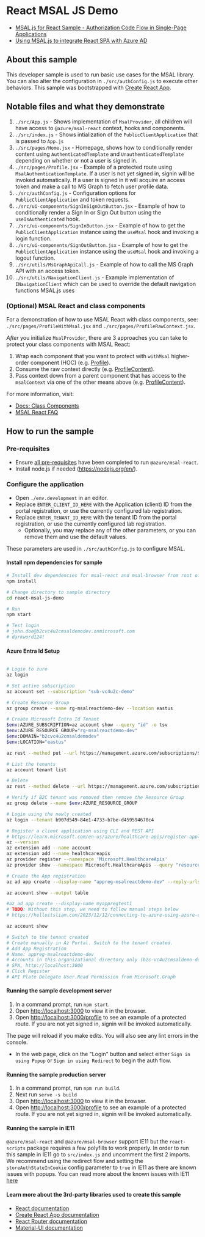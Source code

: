 # React MSAL JS Demo

- [MSAL.js for React Sample - Authorization Code Flow in Single-Page Applications](https://github.com/AzureAD/microsoft-authentication-library-for-js)
- [Using MSAL.js to integrate React SPA with Azure AD](https://www.youtube.com/watch?v=7oPSL5wWeS0)

## About this sample

This developer sample is used to run basic use cases for the MSAL library. You can also alter the configuration in `./src/authConfig.js` to execute other behaviors.
This sample was bootstrapped with [Create React App](https://github.com/facebook/create-react-app).

## Notable files and what they demonstrate

1. `./src/App.js` - Shows implementation of `MsalProvider`, all children will have access to `@azure/msal-react` context, hooks and components.
1. `./src/index.js` - Shows intialization of the `PublicClientApplication` that is passed to `App.js`
1. `./src/pages/Home.jsx` - Homepage, shows how to conditionally render content using `AuthenticatedTemplate` and `UnauthenticatedTemplate` depending on whether or not a user is signed in.
1. `./src/pages/Profile.jsx` - Example of a protected route using `MsalAuthenticationTemplate`. If a user is not yet signed in, signin will be invoked automatically. If a user is signed in it will acquire an access token and make a call to MS Graph to fetch user profile data.
1. `./src/authConfig.js` - Configuration options for `PublicClientApplication` and token requests.
1. `./src/ui-components/SignInSignOutButton.jsx` - Example of how to conditionally render a Sign In or Sign Out button using the `useIsAuthenticated` hook.
1. `./src/ui-components/SignInButton.jsx` - Example of how to get the `PublicClientApplication` instance using the `useMsal` hook and invoking a login function.
1. `./src/ui-components/SignOutButton.jsx` - Example of how to get the `PublicClientApplication` instance using the `useMsal` hook and invoking a logout function.
1. `./src/utils/MsGraphApiCall.js` - Example of how to call the MS Graph API with an access token.
1. `./src/utils/NavigationClient.js` - Example implementation of `INavigationClient` which can be used to override the default navigation functions MSAL.js uses

### (Optional) MSAL React and class components

For a demonstration of how to use MSAL React with class components, see: `./src/pages/ProfileWithMsal.jsx` and `./src/pages/ProfileRawContext.jsx`.

_After_ you initialize `MsalProvider`, there are 3 approaches you can take to protect your class components with MSAL React:

1. Wrap each component that you want to protect with `withMsal` higher-order component (HOC) (e.g. [Profile](./src/pages/ProfileWithMsal.jsx#Profile)).
1. Consume the raw context directly (e.g. [ProfileContent](./src/pages/ProfileRawContext.jsx#ProfileContent)).
1. Pass context down from a parent component that has access to the `msalContext` via one of the other means above (e.g. [ProfileContent](./src/pages/ProfileWithMsal.jsx#ProfileContent)).

For more information, visit:

- [Docs: Class Components](../../../lib/msal-react/docs/class-components.md)
- [MSAL React FAQ](../../../lib/msal-react/FAQ.md)

## How to run the sample

### Pre-requisites

- Ensure [all pre-requisites](../../../lib/msal-react/README.md#prerequisites) have been completed to run `@azure/msal-react`.
- Install node.js if needed (<https://nodejs.org/en/>).

### Configure the application

- Open `./env.development` in an editor.
- Replace `ENTER_CLIENT_ID_HERE` with the Application (client) ID from the portal registration, or use the currently configured lab registration.
- Replace `ENTER_TENANT_ID_HERE` with the tenant ID from the portal registration, or use the currently configured lab registration.
  - Optionally, you may replace any of the other parameters, or you can remove them and use the default values.

These parameters are used in `./src/authConfig.js` to configure MSAL.

#### Install npm dependencies for sample

```bash
# Install dev dependencies for msal-react and msal-browser from root of repo
npm install

# Change directory to sample directory
cd react-msal-js-demo

# Run
npm start

# Test login
# john.doe@b2cvc4u2cmsaldemodev.onmicrosoft.com
# darkword124!

```

#### Azure Entra Id Setup

```bash

# Login to zure
az login

# Set active subscription
az account set --subscription "sub-vc4u2c-demo"

# Create Resource Group
az group create --name rg-msalreactdemo-dev --location eastus

# Create Microsoft Entra Id Tenant
$env:AZURE_SUBSCRIPTION=az account show --query "id" -o tsv
$env:AZURE_RESOURCE_GROUP="rg-msalreactdemo-dev"
$env:DOMAIN="b2cvc4u2cmsaldemodev"
$env:LOCATION="eastus"

az rest --method put --url https://management.azure.com/subscriptions/$env:AZURE_SUBSCRIPTION/resourceGroups/$env:AZURE_RESOURCE_GROUP/providers/Microsoft.AzureActiveDirectory/b2cDirectories/$env:DOMAIN.onmicrosoft.com?api-version=2021-04-01 --body "{'location': 'United States', 'sku': {'name': 'Standard', 'tier': 'A0'}, 'properties': {'createTenantProperties': {'displayName': 'b2c-vc4u2cmsaldemo-dev', 'countryCode': 'US'}}}" --verbose

# List the tenants
az account tenant list

# Delete
az rest --method delete --url https://management.azure.com/subscriptions/$env:AZURE_SUBSCRIPTION/resourceGroups/$env:AZURE_RESOURCE_GROUP/providers/Microsoft.AzureActiveDirectory/b2cDirectories/$env:DOMAIN.onmicrosoft.com?api-version=2021-04-01 --verbose

# Verify if B2C tenant was removed then remove the Resource Group
az group delete --name $env:AZURE_RESOURCE_GROUP

# Login using the newly created
az login --tenant b907d549-84e1-4733-b7be-d459594670c4

# Register a client application using CLI and REST API
# https://learn.microsoft.com/en-us/azure/healthcare-apis/register-application-cli-rest
az --version
az extension add --name account
az extension add --name healthcareapis
az provider register --namespace 'Microsoft.HealthcareApis'
az provider show --namespace Microsoft.HealthcareApis --query "resourceTypes[?resourceType=='services'].locations"

# Create the App registration
az ad app create --display-name "appreg-msalreactdemo-dev" --reply-urls "http://localhost:3000" --available-to-other-tenants false --oauth2-allow-implicit-flow true

az account show --output table

#az ad app create --display-name myappregtest1
# TODO: Without this step, we need to follow manual steps below
# https://helloitsliam.com/2023/12/12/connecting-to-azure-using-azure-cli-with-an-app-registration-and-a-certificate/

az account show

# Switch to the tenant created
# Create manually in Az Portal. Switch to the tenant created.
# Add App Registration
# Name: appreg-msalreactdemo-dev
# Accounts in this organizational directory only (b2c-vc4u2cmsaldemo-dev only - Single tenant)
# SPA, http://localhost:3000
# Click Register
# API Plate Delegate User.Read Permission from Microsoft.Graph
```

#### Running the sample development server

1. In a command prompt, run `npm start`.
1. Open [http://localhost:3000](http://localhost:3000) to view it in the browser.
1. Open [http://localhost:3000/profile](http://localhost:3000/profile) to see an example of a protected route. If you are not yet signed in, signin will be invoked automatically.

The page will reload if you make edits.
You will also see any lint errors in the console.

- In the web page, click on the "Login" button and select either `Sign in using Popup` or `Sign in using Redirect` to begin the auth flow.

#### Running the sample production server

1. In a command prompt, run `npm run build`.
1. Next run `serve -s build`
1. Open [http://localhost:3000](http://localhost:3000) to view it in the browser.
1. Open [http://localhost:3000/profile](http://localhost:3000/profile) to see an example of a protected route. If you are not yet signed in, signin will be invoked automatically.

#### Running the sample in IE11

`@azure/msal-react` and `@azure/msal-browser` support IE11 but the `react-scripts` package requires a few polyfills to work properly. In order to run this sample in IE11 go to `src/index.js` and uncomment the first 2 imports. We recommend using the redirect flow and setting the `storeAuthStateInCookie` config parameter to `true` in IE11 as there are known issues with popups. You can read more about the known issues with IE11 [here](https://github.com/AzureAD/microsoft-authentication-library-for-js/wiki/Known-issues-on-IE-and-Edge-Browser)

#### Learn more about the 3rd-party libraries used to create this sample

- [React documentation](https://reactjs.org/)
- [Create React App documentation](https://facebook.github.io/create-react-app/docs/getting-started)
- [React Router documentation](https://reactrouter.com/web/guides/quick-start)
- [Material-UI documentation](https://material-ui.com/getting-started/installation/)
